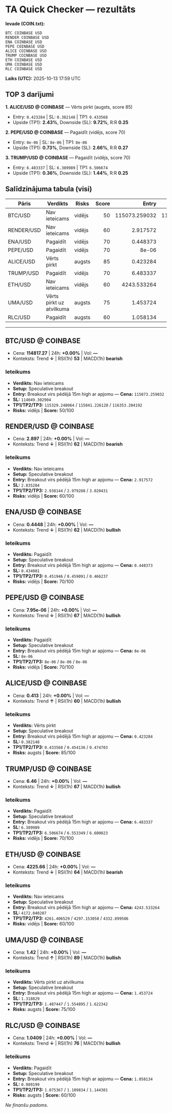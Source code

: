 # TA Quick Checker — rezultāts

**Ievade (COIN.txt):**
```
BTC COINBASE USD
RENDER COINBASE USD
ENA COINBASE USD
PEPE COINBASE USD
ALICE COINBASE USD
TRUMP COINBASE USD
ETH COINBASE USD
UMA COINBASE USD
RLC COINBASE USD
```
**Laiks (UTC):** 2025-10-13 17:59 UTC

## TOP 3 darījumi
**1. ALICE/USD @ COINBASE** — Vērts pirkt (augsts, score 85)
- Entry: `0.423284` | SL: `0.382148` | TP1: `0.433568`
- Upside (TP1): **2.43%**, Downside (SL): **9.72%**, R:R **0.25**

**2. PEPE/USD @ COINBASE** — Pagaidīt (vidējs, score 70)
- Entry: `8e-06` | SL: `8e-06` | TP1: `8e-06`
- Upside (TP1): **0.73%**, Downside (SL): **2.66%**, R:R **0.27**

**3. TRUMP/USD @ COINBASE** — Pagaidīt (vidējs, score 70)
- Entry: `6.483337` | SL: `6.389989` | TP1: `6.506674`
- Upside (TP1): **0.36%**, Downside (SL): **1.44%**, R:R **0.25**

## Salīdzinājuma tabula (visi)
| Pāris | Verdikts | Risks | Score | Entry | SL | TP1 | Upside% | Downside% | R:R | RSI(1h) | MACD | 24h% | Cena |
|---|---|---|---:|---:|---:|---:|---:|---:|---:|---:|---|---:|---:|
| BTC/USD | Nav ieteicams | vidējs | 50 | 115073.259032 | 114049.302904 | 115329.248064 | 0.22% | 0.89% | 0.25 | 53 | bearish | +0.00% | 114817.27 |
| RENDER/USD | Nav ieteicams | vidējs | 60 | 2.917572 | 2.835284 | 2.938144 | 0.71% | 2.82% | 0.25 | 62 | bearish | +0.00% | 2.897 |
| ENA/USD | Pagaidīt | vidējs | 70 | 0.448373 | 0.434081 | 0.451946 | 0.80% | 3.19% | 0.25 | 62 | bullish | +0.00% | 0.4448 |
| PEPE/USD | Pagaidīt | vidējs | 70 | 8e-06 | 8e-06 | 8e-06 | 0.73% | 2.66% | 0.27 | 67 | bullish | +0.00% | 7.95e-06 |
| ALICE/USD | Vērts pirkt | augsts | 85 | 0.423284 | 0.382148 | 0.433568 | 2.43% | 9.72% | 0.25 | 60 | bullish | +0.00% | 0.413 |
| TRUMP/USD | Pagaidīt | vidējs | 70 | 6.483337 | 6.389989 | 6.506674 | 0.36% | 1.44% | 0.25 | 67 | bullish | +0.00% | 6.46 |
| ETH/USD | Nav ieteicams | vidējs | 60 | 4243.533264 | 4172.040207 | 4261.406529 | 0.42% | 1.68% | 0.25 | 64 | bearish | +0.00% | 4225.66 |
| UMA/USD | Vērts pirkt uz atvilkuma | augsts | 75 | 1.453724 | 1.318829 | 1.487447 | 2.32% | 9.28% | 0.25 | 89 | bullish | +0.00% | 1.42 |
| RLC/USD | Pagaidīt | augsts | 60 | 1.058134 | 0.989199 | 1.075367 | 1.63% | 6.51% | 0.25 | 76 | bullish | +0.00% | 1.0409 |

---

## BTC/USD @ COINBASE
- Cena: **114817.27** | 24h: **+0.00%** | Vol: **—**
- Konteksts: Trend **↓** | RSI(1h) **53** | MACD(1h) **bearish**

### Ieteikums
- **Verdikts:** Nav ieteicams
- **Setup:** Speculative breakout
- **Entry:** Breakout virs pēdējā 15m high ar apjomu  — **Cena:** `115073.259032`
- **SL:** `114049.302904`
- **TP1/TP2/TP3:** `115329.248064` / `115841.226128` / `116353.204192`
- **Risks:** vidējs | **Score:** 50/100

## RENDER/USD @ COINBASE
- Cena: **2.897** | 24h: **+0.00%** | Vol: **—**
- Konteksts: Trend **↓** | RSI(1h) **62** | MACD(1h) **bearish**

### Ieteikums
- **Verdikts:** Nav ieteicams
- **Setup:** Speculative breakout
- **Entry:** Breakout virs pēdējā 15m high ar apjomu  — **Cena:** `2.917572`
- **SL:** `2.835284`
- **TP1/TP2/TP3:** `2.938144` / `2.979288` / `3.020431`
- **Risks:** vidējs | **Score:** 60/100

## ENA/USD @ COINBASE
- Cena: **0.4448** | 24h: **+0.00%** | Vol: **—**
- Konteksts: Trend **↓** | RSI(1h) **62** | MACD(1h) **bullish**

### Ieteikums
- **Verdikts:** Pagaidīt
- **Setup:** Speculative breakout
- **Entry:** Breakout virs pēdējā 15m high ar apjomu  — **Cena:** `0.448373`
- **SL:** `0.434081`
- **TP1/TP2/TP3:** `0.451946` / `0.459091` / `0.466237`
- **Risks:** vidējs | **Score:** 70/100

## PEPE/USD @ COINBASE
- Cena: **7.95e-06** | 24h: **+0.00%** | Vol: **—**
- Konteksts: Trend **↓** | RSI(1h) **67** | MACD(1h) **bullish**

### Ieteikums
- **Verdikts:** Pagaidīt
- **Setup:** Speculative breakout
- **Entry:** Breakout virs pēdējā 15m high ar apjomu  — **Cena:** `8e-06`
- **SL:** `8e-06`
- **TP1/TP2/TP3:** `8e-06` / `8e-06` / `8e-06`
- **Risks:** vidējs | **Score:** 70/100

## ALICE/USD @ COINBASE
- Cena: **0.413** | 24h: **+0.00%** | Vol: **—**
- Konteksts: Trend **↑** | RSI(1h) **60** | MACD(1h) **bullish**

### Ieteikums
- **Verdikts:** Vērts pirkt
- **Setup:** Speculative breakout
- **Entry:** Breakout virs pēdējā 15m high ar apjomu  — **Cena:** `0.423284`
- **SL:** `0.382148`
- **TP1/TP2/TP3:** `0.433568` / `0.454136` / `0.474703`
- **Risks:** augsts | **Score:** 85/100

## TRUMP/USD @ COINBASE
- Cena: **6.46** | 24h: **+0.00%** | Vol: **—**
- Konteksts: Trend **↓** | RSI(1h) **67** | MACD(1h) **bullish**

### Ieteikums
- **Verdikts:** Pagaidīt
- **Setup:** Speculative breakout
- **Entry:** Breakout virs pēdējā 15m high ar apjomu  — **Cena:** `6.483337`
- **SL:** `6.389989`
- **TP1/TP2/TP3:** `6.506674` / `6.553349` / `6.600023`
- **Risks:** vidējs | **Score:** 70/100

## ETH/USD @ COINBASE
- Cena: **4225.66** | 24h: **+0.00%** | Vol: **—**
- Konteksts: Trend **↓** | RSI(1h) **64** | MACD(1h) **bearish**

### Ieteikums
- **Verdikts:** Nav ieteicams
- **Setup:** Speculative breakout
- **Entry:** Breakout virs pēdējā 15m high ar apjomu  — **Cena:** `4243.533264`
- **SL:** `4172.040207`
- **TP1/TP2/TP3:** `4261.406529` / `4297.153058` / `4332.899586`
- **Risks:** vidējs | **Score:** 60/100

## UMA/USD @ COINBASE
- Cena: **1.42** | 24h: **+0.00%** | Vol: **—**
- Konteksts: Trend **↑** | RSI(1h) **89** | MACD(1h) **bullish**

### Ieteikums
- **Verdikts:** Vērts pirkt uz atvilkuma
- **Setup:** Speculative breakout
- **Entry:** Breakout virs pēdējā 15m high ar apjomu  — **Cena:** `1.453724`
- **SL:** `1.318829`
- **TP1/TP2/TP3:** `1.487447` / `1.554895` / `1.622342`
- **Risks:** augsts | **Score:** 75/100

## RLC/USD @ COINBASE
- Cena: **1.0409** | 24h: **+0.00%** | Vol: **—**
- Konteksts: Trend **↓** | RSI(1h) **76** | MACD(1h) **bullish**

### Ieteikums
- **Verdikts:** Pagaidīt
- **Setup:** Speculative breakout
- **Entry:** Breakout virs pēdējā 15m high ar apjomu  — **Cena:** `1.058134`
- **SL:** `0.989199`
- **TP1/TP2/TP3:** `1.075367` / `1.109834` / `1.144301`
- **Risks:** augsts | **Score:** 60/100

*Ne finanšu padoms.*
